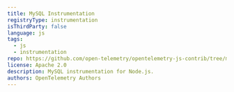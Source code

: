 ```yaml
---
title: MySQL Instrumentation
registryType: instrumentation
isThirdParty: false
language: js
tags:
  - js
  - instrumentation
repo: https://github.com/open-telemetry/opentelemetry-js-contrib/tree/main/plugins/node/opentelemetry-instrumentation-mysql
license: Apache 2.0
description: MySQL instrumentation for Node.js.
authors: OpenTelemetry Authors
---
```

